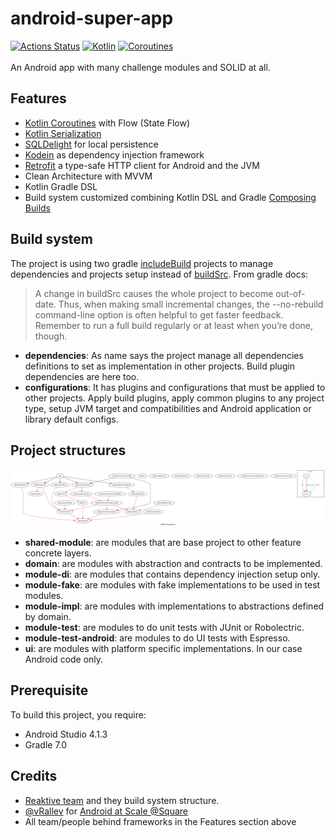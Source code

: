 # android-super-app
[![Actions Status](https://github.com/programadorthi/android-super-app/workflows/actions/badge.svg)](https://github.com/programadorthi/android-super-app/actions)
[![Kotlin](https://img.shields.io/badge/kotlin-1.4.30-blue.svg?logo=kotlin)](http://kotlinlang.org)
[![Coroutines](https://img.shields.io/badge/Kotlin-Coroutines-orange)](https://kotlinlang.org/docs/coroutines-guide.html)
<br/>
<br/>
An Android app with many challenge modules and SOLID at all.

## Features
* [Kotlin Coroutines](https://github.com/Kotlin/kotlinx.coroutines) with Flow (State Flow)
* [Kotlin Serialization](https://github.com/Kotlin/kotlinx.serialization)
* [SQLDelight](https://github.com/cashapp/sqldelight) for local persistence
* [Kodein](https://github.com/Kodein-Framework/Kodein-DI) as dependency injection framework
* [Retrofit](https://github.com/square/retrofit) a type-safe HTTP client for Android and the JVM
* Clean Architecture with MVVM
* Kotlin Gradle DSL
* Build system customized combining Kotlin DSL and Gradle [Composing Builds](https://docs.gradle.org/current/userguide/composite_builds.html)
  
## Build system  
The project is using two gradle [includeBuild](https://docs.gradle.org/current/userguide/composite_builds.html) projects to manage dependencies and projects setup instead of [buildSrc](https://docs.gradle.org/current/userguide/organizing_gradle_projects.html#sec:build_sources). From gradle docs:  
> A change in buildSrc causes the whole project to become out-of-date. Thus, when making small incremental changes, the --no-rebuild command-line option is often helpful to get faster feedback. Remember to run a full build regularly or at least when you’re done, though.
- **dependencies**: As name says the project manage all dependencies definitions to set as implementation in other projects. Build plugin dependencies are here too.
- **configurations**: It has plugins and configurations that must be applied to other projects. Apply build plugins, apply common plugins to any project type, setup JVM target and compatibilities and Android application or library default configs.

## Project structures
<img src="module_graph.png" />
<br/>

- **shared-module**: are modules that are base project to other feature concrete layers. 
- **domain**: are modules with abstraction and contracts to be implemented. 
- **module-di**: are modules that contains dependency injection setup only.
- **module-fake**: are modules with fake implementations to be used in test modules.
- **module-impl**: are modules with implementations to abstractions defined by domain.
- **module-test**: are modules to do unit tests with JUnit or Robolectric.
- **module-test-android**: are modules to do UI tests with Espresso.
- **ui**: are modules with platform specific implementations. In our case Android code only.

## Prerequisite
To build this project, you require:
- Android Studio 4.1.3
- Gradle 7.0

## Credits
- [Reaktive team](https://github.com/badoo/Reaktive) and they build system structure.
- [@vRallev](https://github.com/vRallev) for [Android at Scale @Square](https://www.droidcon.com/media-detail?video=380843878)
- All team/people behind frameworks in the Features section above
